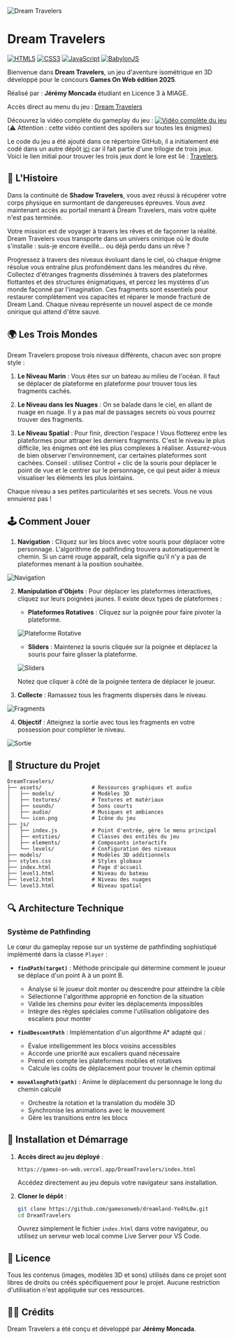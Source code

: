 ![Dream Travelers](/readme-img/Dream-Travelers.png)

# Dream Travelers

[![HTML5](https://img.shields.io/badge/HTML5-E34F26?style=for-the-badge&logo=html5&logoColor=white)](https://developer.mozilla.org/fr/docs/Web/Guide/HTML/HTML5)
[![CSS3](https://img.shields.io/badge/CSS3-1572B6?style=for-the-badge&logo=css3&logoColor=white)](https://developer.mozilla.org/fr/docs/Web/CSS)
[![JavaScript](https://img.shields.io/badge/JavaScript-F7DF1E?style=for-the-badge&logo=javascript&logoColor=black)](https://developer.mozilla.org/fr/docs/Web/JavaScript)
[![BabylonJS](https://img.shields.io/badge/BabylonJS-BB464B?style=for-the-badge&logo=babylon.js&logoColor=white)](https://www.babylonjs.com/)

Bienvenue dans **Dream Travelers**, un jeu d'aventure isométrique en 3D développé pour le concours **Games On Web édition 2025**.

Réalisé par : **Jérémy Moncada** étudiant en Licence 3 à MIAGE.

Accès direct au menu du jeu : [Dream Travelers](https://games-on-web.vercel.app/DreamTravelers/index.html)

Découvrez la vidéo complète du gameplay du jeu : [![Vidéo complète du jeu](https://img.youtube.com/vi/PtZLwr-M_UI/0.jpg)](https://youtu.be/PtZLwr-M_UI) (⚠️ Attention : cette vidéo contient des spoilers sur toutes les énigmes)

Le code du jeu a été ajouté dans ce répertoire GitHub, il a initialement été codé dans un autre dépôt [ici](https://github.com/Ye4hL0w/GamesOnWeb) car il fait partie d'une trilogie de trois jeux. Voici le lien initial pour trouver les trois jeux dont le lore est lié : [Travelers](https://games-on-web.vercel.app/).

## 📖 L'Histoire

Dans la continuité de **Shadow Travelers**, vous avez réussi à récupérer votre corps physique en surmontant de dangereuses épreuves. Vous avez maintenant accès au portail menant à Dream Travelers, mais votre quête n'est pas terminée.

Votre mission est de voyager à travers les rêves et de façonner la réalité. Dream Travelers vous transporte dans un univers onirique où le doute s'installe : suis-je encore éveillé… ou déjà perdu dans un rêve ?

Progressez à travers des niveaux évoluant dans le ciel, où chaque énigme résolue vous entraîne plus profondément dans les méandres du rêve. Collectez d'étranges fragments disséminés à travers des plateformes flottantes et des structures énigmatiques, et percez les mystères d'un monde façonné par l'imagination. Ces fragments sont essentiels pour restaurer complètement vos capacités et réparer le monde fracturé de Dream Land. Chaque niveau représente un nouvel aspect de ce monde onirique qui attend d'être sauvé.

## 🌍 Les Trois Mondes

Dream Travelers propose trois niveaux différents, chacun avec son propre style :

1. **Le Niveau Marin** : Vous êtes sur un bateau au milieu de l'océan. Il faut se déplacer de plateforme en plateforme pour trouver tous les fragments cachés.

2. **Le Niveau dans les Nuages** : On se balade dans le ciel, en allant de nuage en nuage. Il y a pas mal de passages secrets où vous pourrez trouver des fragments.

3. **Le Niveau Spatial** : Pour finir, direction l'espace ! Vous flotterez entre les plateformes pour attraper les derniers fragments. C'est le niveau le plus difficile, les énigmes ont été les plus complexes à réaliser. Assurez-vous de bien observer l'environnement, car certaines plateformes sont cachées. Conseil : utilisez Control + clic de la souris pour déplacer le point de vue et le centrer sur le personnage, ce qui peut aider à mieux visualiser les éléments les plus lointains.

Chaque niveau a ses petites particularités et ses secrets. Vous ne vous ennuierez pas !

## 🕹️ Comment Jouer

1. **Navigation** : Cliquez sur les blocs avec votre souris pour déplacer votre personnage. L'algorithme de pathfinding trouvera automatiquement le chemin. Si un carré rouge apparaît, cela signifie qu'il n'y a pas de plateformes menant à la position souhaitée.

![Navigation](readme-img/Navigation.gif)

2. **Manipulation d'Objets** : Pour déplacer les plateformes interactives, cliquez sur leurs poignées jaunes. Il existe deux types de plateformes : 
   - **Plateformes Rotatives** : Cliquez sur la poignée pour faire pivoter la plateforme.

   ![Plateforme Rotative](readme-img/Plateforme-Rotative.gif)

   - **Sliders** : Maintenez la souris cliquée sur la poignée et déplacez la souris pour faire glisser la plateforme.

   ![Sliders](readme-img/Sliders.gif)

   Notez que cliquer à côté de la poignée tentera de déplacer le joueur.

3. **Collecte** : Ramassez tous les fragments dispersés dans le niveau.

![Fragments](readme-img/Fragments.png)

4. **Objectif** : Atteignez la sortie avec tous les fragments en votre possession pour compléter le niveau.

![Sortie](readme-img/Sortie.png)

## 📁 Structure du Projet

```
DreamTravelers/
├── assets/                # Ressources graphiques et audio
│   ├── models/            # Modèles 3D
│   ├── textures/          # Textures et matériaux
│   ├── sounds/            # Sons courts
│   ├── audio/             # Musiques et ambiances
│   └── icon.png           # Icône du jeu
├── js/
│   ├── index.js           # Point d'entrée, gère le menu principal
│   ├── entities/          # Classes des entités du jeu
│   ├── elements/          # Composants interactifs
│   └── levels/            # Configuration des niveaux
├── models/                # Modèles 3D additionnels
├── styles.css             # Styles globaux
├── index.html             # Page d'accueil
├── level1.html            # Niveau du bateau
├── level2.html            # Niveau des nuages
└── level3.html            # Niveau spatial
```

## 🔍 Architecture Technique

### Système de Pathfinding

Le cœur du gameplay repose sur un système de pathfinding sophistiqué implémenté dans la classe `Player` :

- **`findPath(target)`** : Méthode principale qui détermine comment le joueur se déplace d'un point A à un point B.
  - Analyse si le joueur doit monter ou descendre pour atteindre la cible
  - Sélectionne l'algorithme approprié en fonction de la situation
  - Valide les chemins pour éviter les déplacements impossibles
  - Intègre des règles spéciales comme l'utilisation obligatoire des escaliers pour monter

- **`findDescentPath`** : Implémentation d'un algorithme A* adapté qui :
  - Évalue intelligemment les blocs voisins accessibles
  - Accorde une priorité aux escaliers quand nécessaire
  - Prend en compte les plateformes mobiles et rotatives
  - Calcule les coûts de déplacement pour trouver le chemin optimal

- **`moveAlongPath(path)`** : Anime le déplacement du personnage le long du chemin calculé
  - Orchestre la rotation et la translation du modèle 3D
  - Synchronise les animations avec le mouvement
  - Gère les transitions entre les blocs

## 🔧 Installation et Démarrage

1. **Accès direct au jeu déployé** :
   ```
   https://games-on-web.vercel.app/DreamTravelers/index.html
   ```
   Accédez directement au jeu depuis votre navigateur sans installation.

2. **Cloner le dépôt** :
   ```bash
   git clone https://github.com/gamesonweb/dreamland-Ye4hL0w.git
   cd DreamTravelers
   ```
   Ouvrez simplement le fichier `index.html` dans votre navigateur, ou utilisez un serveur web local comme Live Server pour VS Code.

## 📄 Licence

Tous les contenus (images, modèles 3D et sons) utilisés dans ce projet sont libres de droits ou créés spécifiquement pour le projet. Aucune restriction d'utilisation n'est appliquée sur ces ressources.

## 👨‍💻 Crédits

Dream Travelers a été conçu et développé par **Jérémy Moncada**.
